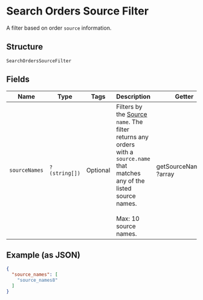 
# Search Orders Source Filter

A filter based on order `source` information.

## Structure

`SearchOrdersSourceFilter`

## Fields

| Name | Type | Tags | Description | Getter | Setter |
|  --- | --- | --- | --- | --- | --- |
| `sourceNames` | `?(string[])` | Optional | Filters by the [Source](/doc/models/order-source.md) `name`. The filter returns any orders<br>with a `source.name` that matches any of the listed source names.<br><br>Max: 10 source names. | getSourceNames(): ?array | setSourceNames(?array sourceNames): void |

## Example (as JSON)

```json
{
  "source_names": [
    "source_names8"
  ]
}
```

